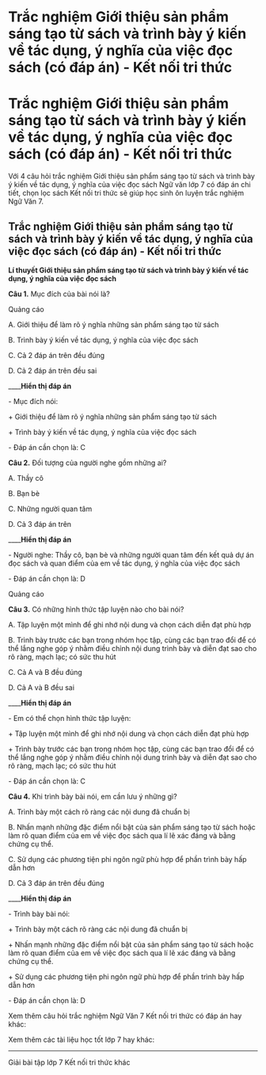 # Trắc nghiệm Giới thiệu sản phẩm sáng tạo từ sách và trình bày ý kiến về tác dụng, ý nghĩa của việc đọc sách (có đáp án) - Kết nối tri thức

# Trắc nghiệm Giới thiệu sản phẩm sáng tạo từ sách và trình bày ý kiến về tác dụng, ý nghĩa của việc đọc sách (có đáp án) - Kết nối tri thức

Với 4 câu hỏi trắc nghiệm Giới thiệu sản phẩm sáng tạo từ sách và trình bày ý kiến về tác dụng, ý nghĩa của việc đọc sách Ngữ văn lớp 7 có đáp án chi tiết, chọn lọc sách Kết nối tri thức sẽ giúp học sinh ôn luyện trắc nghiệm Ngữ Văn 7.

## Trắc nghiệm Giới thiệu sản phẩm sáng tạo từ sách và trình bày ý kiến về tác dụng, ý nghĩa của việc đọc sách (có đáp án) - Kết nối tri thức

**Lí thuyết Giới thiệu sản phẩm sáng tạo từ sách và trình bày ý kiến về tác dụng, ý nghĩa của việc đọc sách**

**Câu 1.** Mục đích của bài nói là?

Quảng cáo

A. Giới thiệu để làm rõ ý nghĩa những sản phẩm sáng tạo từ sách

B. Trình bày ý kiến về tác dụng, ý nghĩa của việc đọc sách

C. Cả 2 đáp án trên đều đúng

D. Cả 2 đáp án trên đều sai

____**Hiển thị đáp án**

\- Mục đích nói:

\+ Giới thiệu để làm rõ ý nghĩa những sản phẩm sáng tạo từ sách

\+ Trình bày ý kiến về tác dụng, ý nghĩa của việc đọc sách

\- Đáp án cần chọn là: C

**Câu 2.** Đối tượng của người nghe gồm những ai?

A. Thầy cô

B. Bạn bè

C. Những người quan tâm 

D. Cả 3 đáp án trên

____**Hiển thị đáp án**

\- Người nghe: Thầy cô, bạn bè và những người quan tâm đến kết quả dự án đọc sách và quan điểm của em về tác dụng, ý nghĩa của việc đọc sách

\- Đáp án cần chọn là: D

Quảng cáo

**Câu 3.** Có những hình thức tập luyện nào cho bài nói?

A. Tập luyện một mình để ghi nhớ nội dung và chọn cách diễn đạt phù hợp

B. Trình bày trước các bạn trong nhóm học tập, cùng các bạn trao đổi để có thể lắng nghe góp ý nhằm điều chỉnh nội dung trình bày và diễn đạt sao cho rõ ràng, mạch lạc; có sức thu hút

C. Cả A và B đều đúng

D. Cả A và B đều sai

____**Hiển thị đáp án**

\- Em có thể chọn hình thức tập luyện:

\+ Tập luyện một mình để ghi nhớ nội dung và chọn cách diễn đạt phù hợp

\+ Trình bày trước các bạn trong nhóm học tập, cùng các bạn trao đổi để có thể lắng nghe góp ý nhằm điều chỉnh nội dung trình bày và diễn đạt sao cho rõ ràng, mạch lạc; có sức thu hút

\- Đáp án cần chọn là: C

**Câu 4.** Khi trình bày bài nói, em cần lưu ý những gì?

A. Trình bày một cách rõ ràng các nội dung đã chuẩn bị

B. Nhấn mạnh những đặc điểm nổi bật của sản phẩm sáng tạo từ sách hoặc làm rõ quan điểm của em về việc đọc sách qua lí lẽ xác đáng và bằng chứng cụ thể.

C. Sử dụng các phương tiện phi ngôn ngữ phù hợp để phần trình bày hấp dẫn hơn

D. Cả 3 đáp án trên đều đúng

____**Hiển thị đáp án**

\- Trình bày bài nói:

\+ Trình bày một cách rõ ràng các nội dung đã chuẩn bị

\+ Nhấn mạnh những đặc điểm nổi bật của sản phẩm sáng tạo từ sách hoặc làm rõ quan điểm của em về việc đọc sách qua lí lẽ xác đáng và bằng chứng cụ thể.

\+ Sử dụng các phương tiện phi ngôn ngữ phù hợp để phần trình bày hấp dẫn hơn

\- Đáp án cần chọn là: D

Xem thêm câu hỏi trắc nghiệm Ngữ Văn 7 Kết nối tri thức có đáp án hay khác:

Xem thêm các tài liệu học tốt lớp 7 hay khác:

* * *

Giải bài tập lớp 7 Kết nối tri thức khác

